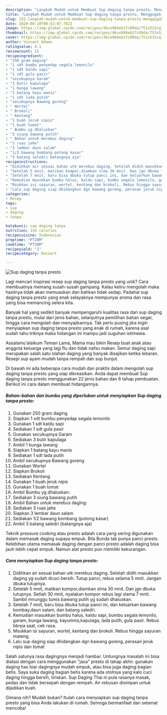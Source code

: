 ```yaml
---
description: "Langkah Mudah untuk Membuat Sup daging tanpa presto, Menggugah Selera"
title: "Langkah Mudah untuk Membuat Sup daging tanpa presto, Menggugah Selera"
slug: 152-langkah-mudah-untuk-membuat-sup-daging-tanpa-presto-menggugah-selera
date: 2020-08-10T00:52:07.762Z
image: https://img-global.cpcdn.com/recipes/4bce984eb17c09da/751x532cq70/sup-daging-tanpa-presto-foto-resep-utama.jpg
thumbnail: https://img-global.cpcdn.com/recipes/4bce984eb17c09da/751x532cq70/sup-daging-tanpa-presto-foto-resep-utama.jpg
cover: https://img-global.cpcdn.com/recipes/4bce984eb17c09da/751x532cq70/sup-daging-tanpa-presto-foto-resep-utama.jpg
author: Vincent Adams
ratingvalue: 4.1
reviewcount: 15
recipeingredient:
- "250 gram daging"
- "1 sdt bumbu penyedap segala lemonilo"
- "1 sdt kaldu sapi"
- "1 sdt gula pasir"
- "secukupnya Garam"
- "3 butir kapulaga"
- "1 bunga lawang"
- "1 batang kayu manis"
- "1 sdt lada putih"
- "secukupnya Bawang goreng"
- " Wortel"
- " Brokoli"
- " Kentang"
- "1 buah jeruk nipis"
- "1 buah tomat"
- " Bumbu yg dhaluskan"
- "3 siung bawang putih"
- " Bahan untuk merebus daging"
- "3 ruas jahe"
- "3 lembar daun salam"
- "1/2 bawang bombang potong kasar"
- "3 batang saledri batangnya aja"
recipeinstructions:
- "Didihkan air sesuai bahan utk merebus daging. Setelah didih masukkan daging yg sudah dcuci bersih. Tutup panci, rebus selama 5 mnit. Jangan dbuka tutupnya."
- "Setelah 5 mnit, matikan kompor,diamkan slma 30 mnit. Dan jgn dbuka tutupnya. Setlah 30 mnit, nyalakan kompor rebus lagi slama 7 mnit. Sambil mnunggu tumis bawang putih yg sudah dhaluskan."
- "Setelah 7 mnit, baru bisa dbuka tutup panci ini, dan keluarkan bawang bombay,daun salam, dan batang saledri."
- "Kemudian masukkan bumbu halus, kaldu sapi, bumbu segala lemonilo, garam, bunga lawang, kayumnis,kapulaga, lada putih, gula pasir. Rebus bbrpa saat, cek rasa."
- "Msukkan isi sayuran, wortel, kentang dan brokoli. Rebus hingga sayuran mateng."
- "Lalu sup daging siap dhidangkan dgn bawang goreng, perasan jeruk nipis dan tomat"
categories:
- Resep
tags:
- sup
- daging
- tanpa

katakunci: sup daging tanpa 
nutrition: 154 calories
recipecuisine: Indonesian
preptime: "PT28M"
cooktime: "PT30M"
recipeyield: "1"
recipecategory: Dessert

---
```



![Sup daging tanpa presto](https://img-global.cpcdn.com/recipes/4bce984eb17c09da/751x532cq70/sup-daging-tanpa-presto-foto-resep-utama.jpg)

Lagi mencari inspirasi resep sup daging tanpa presto yang unik? Cara membuatnya memang susah-susah gampang. Kalau keliru mengolah maka hasilnya tidak akan memuaskan dan bahkan tidak sedap. Padahal sup daging tanpa presto yang enak selayaknya mempunyai aroma dan rasa yang bisa memancing selera kita.

Banyak hal yang sedikit banyak mempengaruhi kualitas rasa dari sup daging tanpa presto, mulai dari jenis bahan, selanjutnya pemilihan bahan segar, hingga cara mengolah dan menyajikannya. Tak perlu pusing jika ingin menyiapkan sup daging tanpa presto yang enak di rumah, karena asal sudah tahu triknya maka hidangan ini mampu jadi suguhan istimewa.

Assalamu&#39;alaikum Teman Lama, Mama mau bikin Resep buat anak atau anggota keluarga yang lagi flu dan tidak nafsu makan. Semur daging sapi merupakan salah satu olahan daging yang banyak disajikan ketika lebaran. Resepi sup ayam mudah tanpa rempah dan sup bunjut.


Di bawah ini ada beberapa cara mudah dan praktis dalam mengolah sup daging tanpa presto yang siap dikreasikan. Anda dapat membuat Sup daging tanpa presto menggunakan 22 jenis bahan dan 6 tahap pembuatan. Berikut ini cara dalam membuat hidangannya.

<!--inarticleads1-->

##### Bahan-bahan dan bumbu yang diperlukan untuk menyiapkan Sup daging tanpa presto:

1. Gunakan 250 gram daging
1. Siapkan 1 sdt bumbu penyedap segala lemonilo
1. Gunakan 1 sdt kaldu sapi
1. Sediakan 1 sdt gula pasir
1. Gunakan secukupnya Garam
1. Sediakan 3 butir kapulaga
1. Ambil 1 bunga lawang
1. Siapkan 1 batang kayu manis
1. Sediakan 1 sdt lada putih
1. Ambil secukupnya Bawang goreng
1. Gunakan  Wortel
1. Siapkan  Brokoli
1. Sediakan  Kentang
1. Gunakan 1 buah jeruk nipis
1. Gunakan 1 buah tomat
1. Ambil  Bumbu yg dhaluskan:
1. Sediakan 3 siung bawang putih
1. Ambil  Bahan untuk merebus daging:
1. Sediakan 3 ruas jahe
1. Siapkan 3 lembar daun salam
1. Sediakan 1/2 bawang bombang (potong kasar)
1. Ambil 3 batang saledri (batangnya aja)


Teknik pressure cooking atau presto adalah cara yang sering digunakan dalam memasak daging supaya empuk. Bila Bunda tak punya panci presto. Kelebihan utama memasak daging dengan panci presto adalah daging bisa jauh lebih cepat empuk. Namun alat presto pun memiliki kekurangan. 

<!--inarticleads2-->

##### Cara menyiapkan Sup daging tanpa presto:

1. Didihkan air sesuai bahan utk merebus daging. Setelah didih masukkan daging yg sudah dcuci bersih. Tutup panci, rebus selama 5 mnit. Jangan dbuka tutupnya.
1. Setelah 5 mnit, matikan kompor,diamkan slma 30 mnit. Dan jgn dbuka tutupnya. Setlah 30 mnit, nyalakan kompor rebus lagi slama 7 mnit. Sambil mnunggu tumis bawang putih yg sudah dhaluskan.
1. Setelah 7 mnit, baru bisa dbuka tutup panci ini, dan keluarkan bawang bombay,daun salam, dan batang saledri.
1. Kemudian masukkan bumbu halus, kaldu sapi, bumbu segala lemonilo, garam, bunga lawang, kayumnis,kapulaga, lada putih, gula pasir. Rebus bbrpa saat, cek rasa.
1. Msukkan isi sayuran, wortel, kentang dan brokoli. Rebus hingga sayuran mateng.
1. Lalu sup daging siap dhidangkan dgn bawang goreng, perasan jeruk nipis dan tomat


Salah satunya rasa dagingnya menjadi hambar. Untungnya masalah ini bisa diatasi dengan cara menggunakan &#34;jasa&#34; presto di tahap akhir. gunakan daging has biar dagingnya mudah empuk, atau bisa juga daging bagian betis. Saya suka daging bagian betis karena ada ototnya yang kalo cuci daging hingga bersih, tiriskan. Sup Daging Thai ni pula rasanya masak, pedas dan tidak bersepah dengan rempah. Air rebusan disimpan untuk dijadikan kuah. 

Gimana nih? Mudah bukan? Itulah cara menyiapkan sup daging tanpa presto yang bisa Anda lakukan di rumah. Semoga bermanfaat dan selamat mencoba!
